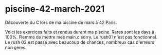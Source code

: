 # piscine-42-march-2021
Découverte du C lors de ma piscine de mars à 42 Paris.

Voici les exercices faits et rendus durant ma piscine. Rares sont les days à 100%. Flemme de mettre mes main.c sorry. Le rush01 n'est pas fonctionnel. Le rush 02 est passé avec beaucoup de chances, nombreux cas d'erreurs non géres.
